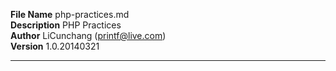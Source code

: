 **File Name** php-practices.md  
**Description**  PHP Practices    
**Author** LiCunchang (printf@live.com)  
**Version** 1.0.20140321  

------

